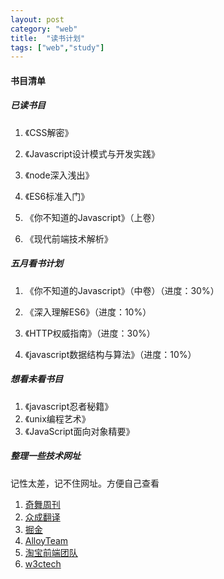 ```yaml
---
layout: post
category: "web"
title:  "读书计划"
tags: ["web","study"]
---
```


#### 书目清单

##### 已读书目

1. 《CSS解密》

2. 《Javascript设计模式与开发实践》

3. 《node深入浅出》

4. 《ES6标准入门》

5. 《你不知道的Javascript》（上卷）

6. 《现代前端技术解析》


##### 五月看书计划

1. 《你不知道的Javascript》（中卷）（进度：30%）

2. 《深入理解ES6》（进度：10%）

3. 《HTTP权威指南》（进度：30%）

4. 《javascript数据结构与算法》（进度：10%）


##### 想看未看书目
 
1. 《javascript忍者秘籍》
2. 《unix编程艺术》
3. 《JavaScript面向对象精要》

##### 整理一些技术网址
记性太差，记不住网址。方便自己查看

1. [奇舞周刊](https://weekly.75team.com/)
2. [众成翻译](https://www.zcfy.cc/)
3. [掘金](https://juejin.im/)
4. [AlloyTeam](http://www.alloyteam.com/)
5. [淘宝前端团队](http://taobaofed.org/)
6. [w3ctech](https://w3ctech.com/)


